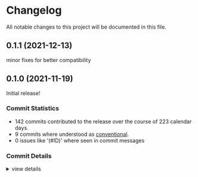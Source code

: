 # Changelog

All notable changes to this project will be documented in this file.


## 0.1.1 (2021-12-13)

minor fixes for better compatibility

## 0.1.0 (2021-11-19)

Initial release!

### Commit Statistics

<csr-read-only-do-not-edit/>

 - 142 commits contributed to the release over the course of 223 calendar days.
 - 9 commits where understood as [conventional](https://www.conventionalcommits.org).
 - 0 issues like '(#ID)' where seen in commit messages

### Commit Details

<csr-read-only-do-not-edit/>

<details><summary>view details</summary>

 * **Uncategorized**
    - rework proc macros to not generate as many macros ([`38a6439`](https://github.comgit//apertus-open-source-cinema/narui/commit/38a64396b94a5b8e23fdc1d8ab47f14ffcff29b7))
    - refactoring ([`16f0955`](https://github.comgit//apertus-open-source-cinema/narui/commit/16f0955fc104936fc29627c6bb29567e73ebe664))
    - fix stroked rects ([`f62f964`](https://github.comgit//apertus-open-source-cinema/narui/commit/f62f9648833cf0df76ab33de65574ce62b1e44be))
    - integrate external hook count into FragmentStore ([`91d395e`](https://github.comgit//apertus-open-source-cinema/narui/commit/91d395ea042ca5d58aa37c85e6483f284473205a))
    - don't use as_ref for get_args, it seems to be slow ([`a7b84f7`](https://github.comgit//apertus-open-source-cinema/narui/commit/a7b84f72197943e145dcf9e96fba0af3457582f0))
    - use index generated by FragmentStore for new keys in KeyMap ([`ae80e3e`](https://github.comgit//apertus-open-source-cinema/narui/commit/ae80e3ec5f10606c894d954cfb06f38d26f7b4c0))
    - change hook tracking to be stored in PatchedTree ([`133ed26`](https://github.comgit//apertus-open-source-cinema/narui/commit/133ed262de4180993b9c325e4638d9bc3ab091c8))
    - change ergonomics of rect and input ([`0d4c5dc`](https://github.comgit//apertus-open-source-cinema/narui/commit/0d4c5dc333c5fb2fa24d88cbd2342c6d2aecc154))
    - recursively clip clippers with parent ([`a2b65a2`](https://github.comgit//apertus-open-source-cinema/narui/commit/a2b65a255cc9fc369c4bb94d97c56cc46a8c7e19))
    - clippy + fmt ([`43c7710`](https://github.comgit//apertus-open-source-cinema/narui/commit/43c7710aa9b8bb07dd40de75b8b2343ad9f86d28))
    - rework fragments to be stored in a FreeList besides their args ([`4ff7e6d`](https://github.comgit//apertus-open-source-cinema/narui/commit/4ff7e6d1bef469e0517888aa86dc0c1b1a867fbb))
    - cargo fmt ([`4949bec`](https://github.comgit//apertus-open-source-cinema/narui/commit/4949bec91d40fbb597bd40d7e77df6a0c216359f))
    - Add support for clipping ([`c8867dd`](https://github.comgit//apertus-open-source-cinema/narui/commit/c8867dd0bce4633ab487b2125c00d8d16d2521cb))
    - fix logic bugs in PatchedTree::shout ([`61d5e4b`](https://github.comgit//apertus-open-source-cinema/narui/commit/61d5e4b2ee7a3be77400f7d62a767c2bc2b69162))
    - fmt + clippy ([`6b78ddb`](https://github.comgit//apertus-open-source-cinema/narui/commit/6b78ddb7ceb337c4e6c1481fccbbcbc900878307))
    - remove (potentially) existing patch when shouting a value equal to the old one ([`642411d`](https://github.comgit//apertus-open-source-cinema/narui/commit/642411d22c74cf824bbe3ea0f19171b1d290cd79))
    - diff shouted values to old ones ([`9d37313`](https://github.comgit//apertus-open-source-cinema/narui/commit/9d37313dd9ba01e96da4bb4c5d69e1bb1fa7131e))
    - avoid looking up the key twice adding a new arg ([`65854c3`](https://github.comgit//apertus-open-source-cinema/narui/commit/65854c386a8c93d1996370033eb06e08665ac73a))
    - remove custom owning_ref ([`0b96892`](https://github.comgit//apertus-open-source-cinema/narui/commit/0b968921c880e7e8a82ac6c81cc8a72a1eb6e912))
    - only create the key once in rsx_macro ([`1e7ff04`](https://github.comgit//apertus-open-source-cinema/narui/commit/1e7ff04ddde3a11f5e5c436b5188f61ba335bf03))
    - rework PatchedTree to be FreeList based ([`bcc3801`](https://github.comgit//apertus-open-source-cinema/narui/commit/bcc3801a793e6ee106752bab78d921cecf20039f))
    - rework ArgsTree to be FreeList based ([`d8e9ed4`](https://github.comgit//apertus-open-source-cinema/narui/commit/d8e9ed4fa63315772f8c48a5e99749a5b6b0c616))
    - rework VecWithHoles into FreeList, Layouter without Keys ([`afea828`](https://github.comgit//apertus-open-source-cinema/narui/commit/afea828b4e90a404cd1041a3f801d4b2a0ee6bfa))
    - increase number of allowed vertices ([`2772924`](https://github.comgit//apertus-open-source-cinema/narui/commit/2772924fe3d6ecb3f1fc3aedb7050f7b3dc9f18b))
    - implement depth testing, rework stack ([`5eba0e0`](https://github.comgit//apertus-open-source-cinema/narui/commit/5eba0e08724975a5a6525c3c6183553a697df2a2))
    - cargo clippy & cargo fmt ([`cf6fbbf`](https://github.comgit//apertus-open-source-cinema/narui/commit/cf6fbbf906beccd8ec9c3cd63c082c27897af4be))
    - improve error message on key conflicts ([`5f5bb5d`](https://github.comgit//apertus-open-source-cinema/narui/commit/5f5bb5df92cbfd662735efc012c9e2c798b6c2cb))
    - add key_map to CallbackContext ([`64e84c2`](https://github.comgit//apertus-open-source-cinema/narui/commit/64e84c2c6623e0444f53e9a1f8bc695c71e25617))
    - rework debug bounds to compile time option ([`a919db3`](https://github.comgit//apertus-open-source-cinema/narui/commit/a919db3ee8bd2c79fef7eb26c793b3d2eab943fc))
    - fix layout debug ([`5a7c5f9`](https://github.comgit//apertus-open-source-cinema/narui/commit/5a7c5f9bfba58921de0dfb73786f1ffd097262b7))
    - rework lyon renderer ([`5f61394`](https://github.comgit//apertus-open-source-cinema/narui/commit/5f61394e6652d3b57793a0852861c7d489865c13))
    - rework hook storage, leaks memory:( ([`f72badf`](https://github.comgit//apertus-open-source-cinema/narui/commit/f72badf14b48f84fdd6d5a2eaf51fdfebfc080e0))
    - fix removal of nodes ([`59be411`](https://github.comgit//apertus-open-source-cinema/narui/commit/59be411f5ea093ddceeb660c2334f79a1393a140))
    - rework keys mapping slightly ([`1584f55`](https://github.comgit//apertus-open-source-cinema/narui/commit/1584f55ffde91af324b264b658364e483e5b9f1f))
    - store RenderObject beside dyn Layout ([`1bde37d`](https://github.comgit//apertus-open-source-cinema/narui/commit/1bde37d5ee6aa542d2af490d8d5f51d2c383644a))
    - format ([`6f169fe`](https://github.comgit//apertus-open-source-cinema/narui/commit/6f169fe18c9f20facc4acfbd810dab1f40a25cb5))
    - better hashmap based key implementation ([`8101e1b`](https://github.comgit//apertus-open-source-cinema/narui/commit/8101e1b237c3eaf6638c570c8260738e93862e6d))
    - prototype of global key map ([`e1ff2d8`](https://github.comgit//apertus-open-source-cinema/narui/commit/e1ff2d839dc2ffe8d390ff240ea6b7147ea2b76b))
    - add env var for mailbox persent mode ([`7d3e3bf`](https://github.comgit//apertus-open-source-cinema/narui/commit/7d3e3bf8a75cd5fa7c712d2041d7018cdf016264))
    - more clippy ([`7bb8420`](https://github.comgit//apertus-open-source-cinema/narui/commit/7bb842005c4bd3f92f07d2d9fa2cd59cf47a84e7))
    - clippy v2 ([`a8b3e53`](https://github.comgit//apertus-open-source-cinema/narui/commit/a8b3e53cf3b67329743325b003a423cdb71f4ebc))
    - cargo fmt ([`2cb1eb0`](https://github.comgit//apertus-open-source-cinema/narui/commit/2cb1eb0f29b37e847c8740a21a8d2df7286a6b1f))
    - compress keys even further ([`e0e500b`](https://github.comgit//apertus-open-source-cinema/narui/commit/e0e500b7cd86c5c7c5dfce2a3423155c5f841850))
    - optimize the renderers ([`12f2fd7`](https://github.comgit//apertus-open-source-cinema/narui/commit/12f2fd77912e5e30ad640b7f2e7aaf9e31e0425f))
    - misc cleanup ([`62138dc`](https://github.comgit//apertus-open-source-cinema/narui/commit/62138dcaaab2d9ff0d70dc7dfbbd42c06838d73b))
    - optimize keys ([`8972a69`](https://github.comgit//apertus-open-source-cinema/narui/commit/8972a69de77ed7837d849c7c029910eab3486c56))
    - improve partial relayout ([`2bf62e3`](https://github.comgit//apertus-open-source-cinema/narui/commit/2bf62e30b15ff102e1679dd3fa1c533ca2e09d01))
    - add effect and thread hook ([`bbef1eb`](https://github.comgit//apertus-open-source-cinema/narui/commit/bbef1eb758784ff7f865370f866d8bf66276d5e1))
    - continue integration, first simple widgets are working ([`cf4d8da`](https://github.comgit//apertus-open-source-cinema/narui/commit/cf4d8dae7f1c558d495ca03c62e1054a7163f0d3))
    - start narui integration ([`dae0dbc`](https://github.comgit//apertus-open-source-cinema/narui/commit/dae0dbcdb62e2000c400fb4f7733b6b68b2672b4))
    - request required extensions ([`f09ff6c`](https://github.comgit//apertus-open-source-cinema/narui/commit/f09ff6c123e4ab579ec83752012979a9b9271515))
    - cargo fmt ([`1821569`](https://github.comgit//apertus-open-source-cinema/narui/commit/1821569ad664bdcb2ae15a0a079afc385b2ac19c))
    - text widget: take IntoString instead of String ([`e45c4ae`](https://github.comgit//apertus-open-source-cinema/narui/commit/e45c4ae7bf59851a984b6bd9125188c2bd8ccc96))
    - fix api & rendering bugs ([`06629d8`](https://github.comgit//apertus-open-source-cinema/narui/commit/06629d863aefaf6cbc0c2dd9f742ac1d40646e16))
    - improve thread & effectc hook ([`86cd79e`](https://github.comgit//apertus-open-source-cinema/narui/commit/86cd79e16ed3462f6d20ff38884d485e5540082b))
    - add panic when two children have the same key ([`ca6b7df`](https://github.comgit//apertus-open-source-cinema/narui/commit/ca6b7df02194e2a2533104fd640595917e3fba38))
    - dont override explicitly set styles ([`aa010a7`](https://github.comgit//apertus-open-source-cinema/narui/commit/aa010a7f19207602ee55a775354d70dac0dfaab5))
    - use environment variable for debug bounds ([`434f790`](https://github.comgit//apertus-open-source-cinema/narui/commit/434f790596cc1511ae26bfa96d0e6c70eea88b02))
    - generate a mod for each widget ([`f1b4500`](https://github.comgit//apertus-open-source-cinema/narui/commit/f1b4500ff04241357304cfe95101d08ef8a7cbb7))
    - fix examples ([`ce77f27`](https://github.comgit//apertus-open-source-cinema/narui/commit/ce77f272a45bfc3c668eff3099899e22088abaea))
    - raw_renderer: add nescescary layout information ([`aaf74ad`](https://github.comgit//apertus-open-source-cinema/narui/commit/aaf74ad322005e83eedab1df649e7ecbf2ee5f04))
    - enrich styles api ([`0f34c68`](https://github.comgit//apertus-open-source-cinema/narui/commit/0f34c68dfe508c5cadc4df31d559adb5c105bfbd))
    - Vec2: implement scalar mul div add sub ([`ed20e6a`](https://github.comgit//apertus-open-source-cinema/narui/commit/ed20e6ae75e60a29c26d1c25d60f8a0ea7df1965))
    - fix colors of text and shape ([`f216dde`](https://github.comgit//apertus-open-source-cinema/narui/commit/f216dde9e00cab2ed34b4b8e253fa45dd32a7aa4))
    - more node_graph work ([`0a50a86`](https://github.comgit//apertus-open-source-cinema/narui/commit/0a50a869bcc2ccfa8e75d335fb633c9bf02eb64c))
    - change object model ([`6bc6753`](https://github.comgit//apertus-open-source-cinema/narui/commit/6bc6753ff3182c1699ed088d46eb935e0b42d9d2))
    - improve debug printing for Fragment ([`9555c17`](https://github.comgit//apertus-open-source-cinema/narui/commit/9555c1719c3905708c11621c7fad2c89444f94d5))
    - add fragment widget ([`bd55e5c`](https://github.comgit//apertus-open-source-cinema/narui/commit/bd55e5cfbb7086dbb7af9dd7e2ace8792fa72ad1))
    - add measure hooks ([`e9b698c`](https://github.comgit//apertus-open-source-cinema/narui/commit/e9b698cd3823a13bacf0c2942fa9eb57548d1c58))
    - improve macros ([`6ab607e`](https://github.comgit//apertus-open-source-cinema/narui/commit/6ab607e9997cce7c4c869fbcfafa1aeea41a9a26))
    - add last layout result to context ([`b41314f`](https://github.comgit//apertus-open-source-cinema/narui/commit/b41314f96e0664211d548211531b614a147c3e5a))
    - lyon renderer: dont store path_gen in context ([`e80d72f`](https://github.comgit//apertus-open-source-cinema/narui/commit/e80d72f755da17c57af61e9e36777a14e9510176))
    - fix build on stable rust ([`d129bd5`](https://github.comgit//apertus-open-source-cinema/narui/commit/d129bd57c696d08b9aae2b719ca1b9c16baf9c26))
    - improve style ergonomics ([`8c11f07`](https://github.comgit//apertus-open-source-cinema/narui/commit/8c11f07886d56f843f34ca175aa582ab625dce51))
    - introduce util package ([`951f802`](https://github.comgit//apertus-open-source-cinema/narui/commit/951f802341a901e51dc4ffe3b81997333d4e96d1))
    - fix & rename collect_fragment ([`acbc33d`](https://github.comgit//apertus-open-source-cinema/narui/commit/acbc33d1b74cc129067d3b251ca3b1b17fbb3ad7))
    - add after frame callback ([`2c5be7d`](https://github.comgit//apertus-open-source-cinema/narui/commit/2c5be7d67b7c6e23aa998068dc0a52c5086805f7))
    - cleanup ([`d6b1025`](https://github.comgit//apertus-open-source-cinema/narui/commit/d6b1025635868e84979cde39c5ff82f90ac0523b))
    - cargo clippy & cargo fmt ([`3d594b9`](https://github.comgit//apertus-open-source-cinema/narui/commit/3d594b9161c631534dda7d128f9ba3902a504b7f))
    - use vulkan context from narui ([`fd5b5c8`](https://github.comgit//apertus-open-source-cinema/narui/commit/fd5b5c820a1437e0450dd5c27a25da37d245853d))
    - cargo clippy ([`0d25f6b`](https://github.comgit//apertus-open-source-cinema/narui/commit/0d25f6b56fdb1d1cc978ed7fb9eaeb7311a3a6f0))
    - TreeFilter.update() was never called ([`1a15278`](https://github.comgit//apertus-open-source-cinema/narui/commit/1a15278b40eb64d28cb72f762fcada44d7101e5c))
    - cargo fmt ([`eb1ca7a`](https://github.comgit//apertus-open-source-cinema/narui/commit/eb1ca7aa439559a8b066e3df9af23c659680f64a))
    - cleanup ([`fcd45f2`](https://github.comgit//apertus-open-source-cinema/narui/commit/fcd45f299a39ca1729b4683dff3eaae53e4eff1c))
    - Fix delta eval bug ([`71537fa`](https://github.comgit//apertus-open-source-cinema/narui/commit/71537fa0b9aade0a83e2382736a5d978df7efe97))
    - introduce type alias for RenderFnInner ([`d30cee9`](https://github.comgit//apertus-open-source-cinema/narui/commit/d30cee9f4fba85d041b7e75b4b5c1e0a2e2c93df))
    - Improve formatting of Key ([`f167fd1`](https://github.comgit//apertus-open-source-cinema/narui/commit/f167fd15fd717f4bd1d3a8899cb826f6e424d9c4))
    - Clarify KeyPart choice for sub widgets ([`16c6bbc`](https://github.comgit//apertus-open-source-cinema/narui/commit/16c6bbcb3118e39ec2f7dba85abb8cc55c561ada))
    - Optimize Vulkan drawing sequence for input latency ([`87a0439`](https://github.comgit//apertus-open-source-cinema/narui/commit/87a0439e9dbfe8756d5ab57f54fb37939fe47987))
    - bump vulkano + winit version ([`13e496c`](https://github.comgit//apertus-open-source-cinema/narui/commit/13e496c07b9b2a128f874758e7f3001b4db89abe))
    - implement effects with cleanup & thread spawning ([`2e0d991`](https://github.comgit//apertus-open-source-cinema/narui/commit/2e0d9914cf7bc2457eb14d00d2695112abe0a9b7))
    - improve output latency & input handling ([`51423d8`](https://github.comgit//apertus-open-source-cinema/narui/commit/51423d80a40a207603efd2edde67da31a67e0bcb))
    - change KeyPart syntax ([`55e0d4a`](https://github.comgit//apertus-open-source-cinema/narui/commit/55e0d4a9a4f90084105675f73bd2e58f797be883))
    - remove unneeded dependencies ([`8b6e60b`](https://github.comgit//apertus-open-source-cinema/narui/commit/8b6e60bf8081ad6a0a840c64f8ea454adb5cd3cf))
    - add better rerender-when-needed logic ([`9b6a855`](https://github.comgit//apertus-open-source-cinema/narui/commit/9b6a855174fd526ce2a6a08ad96e1ad12679ee3d))
    - only re-render when needed (is this really what we want?) ([`4a43b13`](https://github.comgit//apertus-open-source-cinema/narui/commit/4a43b13ec092775c23d3b8b27b8aa0e2af8915cc))
    - dont invoke stretch if nothing has changed ([`eaff7fb`](https://github.comgit//apertus-open-source-cinema/narui/commit/eaff7fbf130f494b31080f593f4fe5b2b1919c45))
    - clippy ([`e8f5344`](https://github.comgit//apertus-open-source-cinema/narui/commit/e8f5344a2fbf2add7bc607bd4b2b70f41b2caf71))
    - fix wrong context key for arg evaluation bug ([`8cff8ca`](https://github.comgit//apertus-open-source-cinema/narui/commit/8cff8ca72db81e0a72365fcc2d0bc2783b59f7e6))
    - performance optimizations ([`0231ec8`](https://github.comgit//apertus-open-source-cinema/narui/commit/0231ec861f5ba4fc1035e094f1355e471869495f))
    - fix partial rebuild ([`7df2eb5`](https://github.comgit//apertus-open-source-cinema/narui/commit/7df2eb5923c35cc7b38c1acbec3d3c2c47869cd4))
    - fix examples ([`1ed9003`](https://github.comgit//apertus-open-source-cinema/narui/commit/1ed9003d8f80fa69072ee18805dc0b13a9ba4415))
    - move examples to examples folder ([`2806c9c`](https://github.comgit//apertus-open-source-cinema/narui/commit/2806c9c7a1ab4927c3cdc52abd35f33fa0a7e16b))
    - implement stroke rendering ([`8112f0e`](https://github.comgit//apertus-open-source-cinema/narui/commit/8112f0eba191da8a95b20217baaeb89e3877cd8e))
    - implement better input handling again ([`454010a`](https://github.comgit//apertus-open-source-cinema/narui/commit/454010aee30660bc08dbf95ce5c8b9b406c3c4fb))
    - more clippy; restructure Vec2 conversions ([`cab283e`](https://github.comgit//apertus-open-source-cinema/narui/commit/cab283ed8d43114a196bec7f10ef932d4ea7289f))
    - cargo fix + cargo fmt ([`2c24877`](https://github.comgit//apertus-open-source-cinema/narui/commit/2c24877a2d0d10827578689c4023816b63f1f53a))
    - rename Widget struct to Fragment ([`5783261`](https://github.comgit//apertus-open-source-cinema/narui/commit/57832618d6b2eaf76bf141772bbbc8112e9b9084))
    - rename & move narui_derive to narui_macros; add key to PositionedRenderObject ([`4d0141f`](https://github.comgit//apertus-open-source-cinema/narui/commit/4d0141f41f5668a7064eb685343df203912609b5))
    - working version ([`25a9fd6`](https://github.comgit//apertus-open-source-cinema/narui/commit/25a9fd6594457365daab253659c80abaaa7295a1))
    - compiling form ([`5704659`](https://github.comgit//apertus-open-source-cinema/narui/commit/5704659db5a73ff50520254769ee76992c4e6aa3))
    - before error fixing ([`2e640b3`](https://github.comgit//apertus-open-source-cinema/narui/commit/2e640b3e916e720ca322dd5d807cbbf52732682d))
    - before restructuring ([`0517ff0`](https://github.comgit//apertus-open-source-cinema/narui/commit/0517ff0584432363c16ad3320567afd03ad4ff9c))
    - add almost working partial update ([`932a776`](https://github.comgit//apertus-open-source-cinema/narui/commit/932a77678f45956349e1b9ef67359209c083e958))
    - add non working delta evaluation (currently it never reevaluates) ([`c1395e3`](https://github.comgit//apertus-open-source-cinema/narui/commit/c1395e3e1a15937e63e6292b7669d1075f2c00fa))
    - implement working change detection for widget arguments ([`598a70b`](https://github.comgit//apertus-open-source-cinema/narui/commit/598a70bdaae9f4a79ad2bdc5e1d1e2dbe6ae608b))
    - non working hash based foo ([`4934762`](https://github.comgit//apertus-open-source-cinema/narui/commit/4934762b73f954df02653567c068fb67db445275))
    - prepare for partial updates ([`713c6f9`](https://github.comgit//apertus-open-source-cinema/narui/commit/713c6f95c38cba69fe647ef0d4831096a149642d))
    - restructure key to enum ([`707786c`](https://github.comgit//apertus-open-source-cinema/narui/commit/707786ca97e577deff8c20693cb157b77f0ed621))
    - fix logic bug ([`b9b05bf`](https://github.comgit//apertus-open-source-cinema/narui/commit/b9b05bf3321fb9dc4542113bd1cfaada55bbec58))
    - big performance improvement by using jemalloc ([`8b3fb8a`](https://github.comgit//apertus-open-source-cinema/narui/commit/8b3fb8a10915327befe0a7ea163f5289288fdef4))
    - performance optimizations; lyon caching ([`3cbeba7`](https://github.comgit//apertus-open-source-cinema/narui/commit/3cbeba748d61145fbcd1893c6a8e010a08547094))
    - small performance improvements with incremental re-layout ([`07af869`](https://github.comgit//apertus-open-source-cinema/narui/commit/07af869cd2dae396783faa8fcb17ef22ad335743))
    - sane reference counting and nice introspectable widget tree ([`148556d`](https://github.comgit//apertus-open-source-cinema/narui/commit/148556d63bc046e1755ef83b94d81483fbdb4f07))
    - add more reference counting in preparation of partioal updates ([`7b6f1a0`](https://github.comgit//apertus-open-source-cinema/narui/commit/7b6f1a0b5456590daebc1f3a74ec7e76057348a7))
    - fix state management; fix font rendering; improve slider ([`48bd896`](https://github.comgit//apertus-open-source-cinema/narui/commit/48bd8963dff8e28dc3cea17b33f4a864f3f1fcb1))
    - add basic slider ([`b82d728`](https://github.comgit//apertus-open-source-cinema/narui/commit/b82d728603b30551ef2f98e46ef8a309ebe28760))
    - more input handling; add counter demo ([`98a4edd`](https://github.comgit//apertus-open-source-cinema/narui/commit/98a4edd11bea4d9d3f8211437696a49c4ccb57a0))
    - add basic input handling ([`6f2a811`](https://github.comgit//apertus-open-source-cinema/narui/commit/6f2a811a7c9ce902a4479b5dcf4a6286fddd0d21))
    - some layouting reconsideration ([`1e67ca4`](https://github.comgit//apertus-open-source-cinema/narui/commit/1e67ca4df9e08472448ad3f33af0f554af9fe0f1))
    - add initial working font rendering ([`f645dfe`](https://github.comgit//apertus-open-source-cinema/narui/commit/f645dfecb13de59d6615bcd06673feecf6f8bf7d))
    - add first test rendering prototype does not work (picks wrong texture region for display) ([`712f8b1`](https://github.comgit//apertus-open-source-cinema/narui/commit/712f8b162adbc209e1cede95c4a02c01946455b8))
    - add color support; reevaluate rsx for every frame ([`9e56569`](https://github.comgit//apertus-open-source-cinema/narui/commit/9e5656922be204821ad38661d0a634161f1e4d3e))
    - split narui_derive into multiple files ([`54ea578`](https://github.comgit//apertus-open-source-cinema/narui/commit/54ea5789164bc705bf7ee8e8e8f191e5d82bbe59))
    - fix layout fuckup ([`6757b45`](https://github.comgit//apertus-open-source-cinema/narui/commit/6757b457578446366b58caf792bb2a5a295dc4da))
    - initial renderer prototype ([`57b50de`](https://github.comgit//apertus-open-source-cinema/narui/commit/57b50de2db034ae8b92bea4fd1689b3f2f7b9989))
    - fix warnings ([`e71eb8c`](https://github.comgit//apertus-open-source-cinema/narui/commit/e71eb8c8debf948541d0ad3e5bf0cb6d0e72417d))
    - tweak ergonomics ([`bb0d5c5`](https://github.comgit//apertus-open-source-cinema/narui/commit/bb0d5c5f06d047bc5c4cd49280a0cbcae5932fbc))
    - first layouting prototype ([`a3e053e`](https://github.comgit//apertus-open-source-cinema/narui/commit/a3e053e588c9ddb47650bc61b37431a74daa2cac))
    - first prototype of hooks api ([`69ffce5`](https://github.comgit//apertus-open-source-cinema/narui/commit/69ffce5b5f3c28a98dfaa8570c982ad2173e3c07))
    - wip wiered macro fail ([`bc94461`](https://github.comgit//apertus-open-source-cinema/narui/commit/bc94461c03f3dc58574ac883a2131f5fd8b444a6))
    - prototyping of macros for react like ergonomics ([`d4d4bde`](https://github.comgit//apertus-open-source-cinema/narui/commit/d4d4bdeee7bef9080cedd324a647ee5efbb7b781))
</details>

